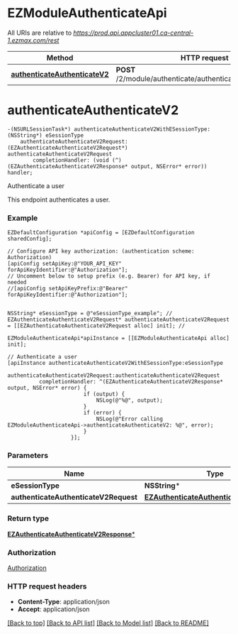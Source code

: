 # EZModuleAuthenticateApi

All URIs are relative to *https://prod.api.appcluster01.ca-central-1.ezmax.com/rest*

Method | HTTP request | Description
------------- | ------------- | -------------
[**authenticateAuthenticateV2**](EZModuleAuthenticateApi.md#authenticateauthenticatev2) | **POST** /2/module/authenticate/authenticate/{eSessionType} | Authenticate a user


# **authenticateAuthenticateV2**
```objc
-(NSURLSessionTask*) authenticateAuthenticateV2WithESessionType: (NSString*) eSessionType
    authenticateAuthenticateV2Request: (EZAuthenticateAuthenticateV2Request*) authenticateAuthenticateV2Request
        completionHandler: (void (^)(EZAuthenticateAuthenticateV2Response* output, NSError* error)) handler;
```

Authenticate a user

This endpoint authenticates a user.

### Example
```objc
EZDefaultConfiguration *apiConfig = [EZDefaultConfiguration sharedConfig];

// Configure API key authorization: (authentication scheme: Authorization)
[apiConfig setApiKey:@"YOUR_API_KEY" forApiKeyIdentifier:@"Authorization"];
// Uncomment below to setup prefix (e.g. Bearer) for API key, if needed
//[apiConfig setApiKeyPrefix:@"Bearer" forApiKeyIdentifier:@"Authorization"];


NSString* eSessionType = @"eSessionType_example"; // 
EZAuthenticateAuthenticateV2Request* authenticateAuthenticateV2Request = [[EZAuthenticateAuthenticateV2Request alloc] init]; // 

EZModuleAuthenticateApi*apiInstance = [[EZModuleAuthenticateApi alloc] init];

// Authenticate a user
[apiInstance authenticateAuthenticateV2WithESessionType:eSessionType
              authenticateAuthenticateV2Request:authenticateAuthenticateV2Request
          completionHandler: ^(EZAuthenticateAuthenticateV2Response* output, NSError* error) {
                        if (output) {
                            NSLog(@"%@", output);
                        }
                        if (error) {
                            NSLog(@"Error calling EZModuleAuthenticateApi->authenticateAuthenticateV2: %@", error);
                        }
                    }];
```

### Parameters

Name | Type | Description  | Notes
------------- | ------------- | ------------- | -------------
 **eSessionType** | **NSString***|  | 
 **authenticateAuthenticateV2Request** | [**EZAuthenticateAuthenticateV2Request***](EZAuthenticateAuthenticateV2Request.md)|  | 

### Return type

[**EZAuthenticateAuthenticateV2Response***](EZAuthenticateAuthenticateV2Response.md)

### Authorization

[Authorization](../README.md#Authorization)

### HTTP request headers

 - **Content-Type**: application/json
 - **Accept**: application/json

[[Back to top]](#) [[Back to API list]](../README.md#documentation-for-api-endpoints) [[Back to Model list]](../README.md#documentation-for-models) [[Back to README]](../README.md)

